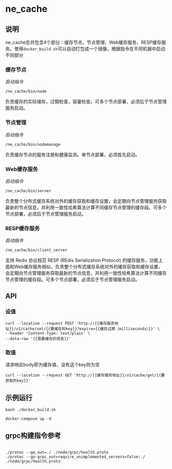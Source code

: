 # ne_cache

## 说明

ne_cache总共包含4个部分：缓存节点、节点管理、Web缓存服务、RESP缓存服务。使用`docker_build.sh`可以自动打包成一个镜像，根据指令在不同机器中启动不同部分

### 缓存节点

*启动指令*

```
/ne_cache/bin/node
```

负责缓存的实际储存，过期检查，容量检查。可多个节点部署，必须后于节点管理服务启动。

### 节点管理

*启动指令*

```
/ne_cache/bin/nodemanage
```

负责缓存节点的服务注册和健康监测。单节点部署，必须首先启动。

### Web缓存服务

*启动指令*

```
/ne_cache/bin/server
```

负责整个分布式缓存系统对外的缓存获取和缓存设置，会定期向节点管理服务获取最新的节点信息，并利用一致性哈希算法计算不同缓存节点管理的缓存段。可多个节点部署，必须后于节点管理服务启动。

### RESP缓存服务

*启动指令*

```
/ne_cache/bin/client_server
```

支持 Redis 协议规范 RESP (REdis Serialization Protocol)
的缓存服务，功能上面和Web缓存服务相似，负责整个分布式缓存系统对外的缓存获取和缓存设置，会定期向节点管理服务获取最新的节点信息，并利用一致性哈希算法计算不同缓存节点管理的缓存段。可多个节点部署，必须后于节点管理服务启动。

## API

### 设值

```
curl --location --request POST 'http://{{缓存服务地址}}/v1/cache/set/{{要缓存的key}}?expire={{缓存过期（milliseconds）}}' \
--header 'Content-Type: text/plain' \
--data-raw '{{需要缓存的信息}}'
```

### 取值

请求响应body即为缓存值，没有这个key则为空

```
curl --location --request GET 'http://{{缓存服务地址}}/v1/cache/get/{{要获取的key}}'
```

## 示例运行

```shell
bash ./docker_build.sh

docker-compose up -d
```

## grpc构建指令参考

```

./protoc --go_out=./ ./node/grpc/health.proto 
./protoc --go-grpc_out=require_unimplemented_servers=false:./ ./node/grpc/health.proto

```
